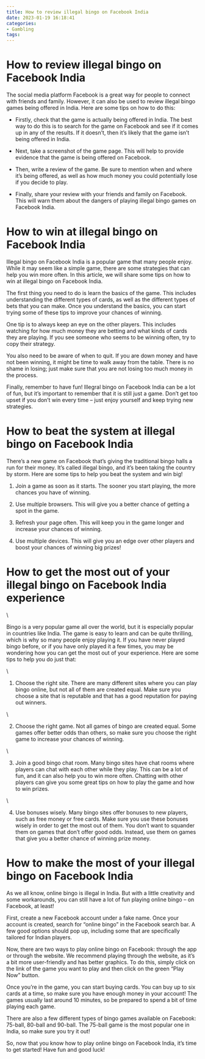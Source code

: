 ```yaml
---
title: How to review illegal bingo on Facebook India
date: 2023-01-19 16:18:41
categories:
- Gambling
tags:
---
```



#  How to review illegal bingo on Facebook India

The social media platform Facebook is a great way for people to connect with friends and family. However, it can also be used to review illegal bingo games being offered in India. Here are some tips on how to do this:

* Firstly, check that the game is actually being offered in India. The best way to do this is to search for the game on Facebook and see if it comes up in any of the results. If it doesn’t, then it’s likely that the game isn’t being offered in India.

* Next, take a screenshot of the game page. This will help to provide evidence that the game is being offered on Facebook.

* Then, write a review of the game. Be sure to mention when and where it’s being offered, as well as how much money you could potentially lose if you decide to play.

* Finally, share your review with your friends and family on Facebook. This will warn them about the dangers of playing illegal bingo games on Facebook India.

#  How to win at illegal bingo on Facebook India

Illegal bingo on Facebook India is a popular game that many people enjoy. While it may seem like a simple game, there are some strategies that can help you win more often. In this article, we will share some tips on how to win at illegal bingo on Facebook India.

The first thing you need to do is learn the basics of the game. This includes understanding the different types of cards, as well as the different types of bets that you can make. Once you understand the basics, you can start trying some of these tips to improve your chances of winning.

One tip is to always keep an eye on the other players. This includes watching for how much money they are betting and what kinds of cards they are playing. If you see someone who seems to be winning often, try to copy their strategy.

You also need to be aware of when to quit. If you are down money and have not been winning, it might be time to walk away from the table. There is no shame in losing; just make sure that you are not losing too much money in the process.

Finally, remember to have fun! Illegral bingo on Facebook India can be a lot of fun, but it’s important to remember that it is still just a game. Don’t get too upset if you don’t win every time – just enjoy yourself and keep trying new strategies.

#  How to beat the system at illegal bingo on Facebook India

There’s a new game on Facebook that’s giving the traditional bingo halls a run for their money. It’s called illegal bingo, and it’s been taking the country by storm. Here are some tips to help you beat the system and win big!

1. Join a game as soon as it starts. The sooner you start playing, the more chances you have of winning.

2. Use multiple browsers. This will give you a better chance of getting a spot in the game.

3. Refresh your page often. This will keep you in the game longer and increase your chances of winning.

4. Use multiple devices. This will give you an edge over other players and boost your chances of winning big prizes!

#  How to get the most out of your illegal bingo on Facebook India experience

\

Bingo is a very popular game all over the world, but it is especially popular in countries like India. The game is easy to learn and can be quite thrilling, which is why so many people enjoy playing it. If you have never played bingo before, or if you have only played it a few times, you may be wondering how you can get the most out of your experience. Here are some tips to help you do just that:

\

1. Choose the right site. There are many different sites where you can play bingo online, but not all of them are created equal. Make sure you choose a site that is reputable and that has a good reputation for paying out winners.

\

2. Choose the right game. Not all games of bingo are created equal. Some games offer better odds than others, so make sure you choose the right game to increase your chances of winning.

\

3. Join a good bingo chat room. Many bingo sites have chat rooms where players can chat with each other while they play. This can be a lot of fun, and it can also help you to win more often. Chatting with other players can give you some great tips on how to play the game and how to win prizes.

\

4. Use bonuses wisely. Many bingo sites offer bonuses to new players, such as free money or free cards. Make sure you use these bonuses wisely in order to get the most out of them. You don’t want to squander them on games that don’t offer good odds. Instead, use them on games that give you a better chance of winning prize money.

#  How to make the most of your illegal bingo on Facebook India

As we all know, online bingo is illegal in India. But with a little creativity and some workarounds, you can still have a lot of fun playing online bingo – on Facebook, at least!

First, create a new Facebook account under a fake name. Once your account is created, search for “online bingo” in the Facebook search bar. A few good options should pop up, including some that are specifically tailored for Indian players.

Now, there are two ways to play online bingo on Facebook: through the app or through the website. We recommend playing through the website, as it’s a bit more user-friendly and has better graphics. To do this, simply click on the link of the game you want to play and then click on the green “Play Now” button.

Once you’re in the game, you can start buying cards. You can buy up to six cards at a time, so make sure you have enough money in your account! The games usually last around 10 minutes, so be prepared to spend a bit of time playing each game.

There are also a few different types of bingo games available on Facebook: 75-ball, 80-ball and 90-ball. The 75-ball game is the most popular one in India, so make sure you try it out!

So, now that you know how to play online bingo on Facebook India, it’s time to get started! Have fun and good luck!
